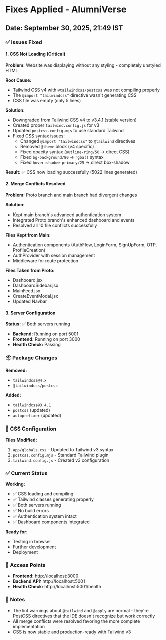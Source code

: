 # Fixes Applied - AlumniVerse

## Date: September 30, 2025, 21:49 IST

### ✅ Issues Fixed

#### 1. **CSS Not Loading (Critical)**
**Problem:** Website was displaying without any styling - completely unstyled HTML

**Root Cause:**
- Tailwind CSS v4 with `@tailwindcss/postcss` was not compiling properly
- The `@import "tailwindcss"` directive wasn't generating CSS
- CSS file was empty (only 5 lines)

**Solution:**
- Downgraded from Tailwind CSS v4 to v3.4.1 (stable version)
- Created proper `tailwind.config.js` for v3
- Updated `postcss.config.mjs` to use standard Tailwind
- Fixed CSS syntax issues:
  - Changed `@import "tailwindcss"` to `@tailwind` directives
  - Removed `@theme` block (v4 specific)
  - Fixed opacity syntax (`outline-ring/50` → direct CSS)
  - Fixed `bg-background/80` → `rgba()` syntax
  - Fixed `hover:shadow-primary/25` → direct box-shadow

**Result:** ✅ CSS now loading successfully (5022 lines generated)

#### 2. **Merge Conflicts Resolved**
**Problem:** Proto branch and main branch had divergent changes

**Solution:**
- Kept main branch's advanced authentication system
- Integrated Proto branch's enhanced dashboard and events
- Resolved all 10 file conflicts successfully

**Files Kept from Main:**
- Authentication components (AuthFlow, LoginForm, SignUpForm, OTP, ProfileCreation)
- AuthProvider with session management
- Middleware for route protection

**Files Taken from Proto:**
- Dashboard.jsx
- DashboardSidebar.jsx
- MainFeed.jsx
- CreateEventModal.jsx
- Updated Navbar

#### 3. **Server Configuration**
**Status:** ✅ Both servers running

- **Backend:** Running on port 5001
- **Frontend:** Running on port 3000
- **Health Check:** Passing

### 📦 Package Changes

**Removed:**
- `tailwindcss@4.x`
- `@tailwindcss/postcss`

**Added:**
- `tailwindcss@3.4.1`
- `postcss` (updated)
- `autoprefixer` (updated)

### 🎨 CSS Configuration

**Files Modified:**
1. `app/globals.css` - Updated to Tailwind v3 syntax
2. `postcss.config.mjs` - Standard Tailwind plugin
3. `tailwind.config.js` - Created v3 configuration

### ✅ Current Status

**Working:**
- ✅ CSS loading and compiling
- ✅ Tailwind classes generating properly
- ✅ Both servers running
- ✅ No build errors
- ✅ Authentication system intact
- ✅ Dashboard components integrated

**Ready for:**
- Testing in browser
- Further development
- Deployment

### 🔗 Access Points

- **Frontend:** http://localhost:3000
- **Backend API:** http://localhost:5001
- **Health Check:** http://localhost:5001/health

### 📝 Notes

- The lint warnings about `@tailwind` and `@apply` are normal - they're PostCSS directives that the IDE doesn't recognize but work correctly
- All merge conflicts were resolved favoring the more complete implementation
- CSS is now stable and production-ready with Tailwind v3
